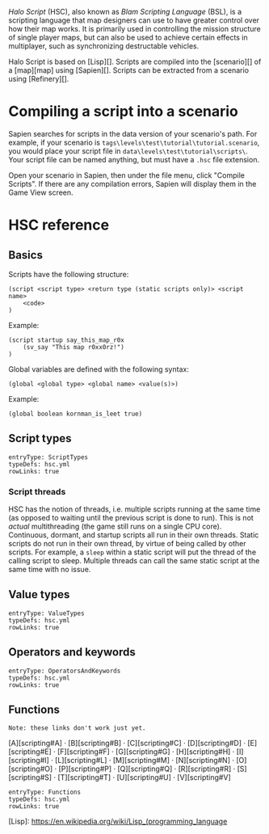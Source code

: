 *Halo Script* (HSC), also known as *Blam Scripting Language* (BSL), is a
scripting language that map designers can use to have greater control over how
their map works. It is primarily used in controlling the mission structure of
single player maps, but can also be used to achieve certain effects in
multiplayer, such as synchronizing destructable vehicles.

Halo Script is based on
[Lisp][].
Scripts are compiled into the [scenario][] of a [map][map] using [Sapien][].
Scripts can be extracted from a scenario using [Refinery][].


# Compiling a script into a scenario
Sapien searches for scripts in the data version of your scenario's path. For
example, if your scenario is `tags\levels\test\tutorial\tutorial.scenario`, you
would place your script file in `data\levels\test\tutorial\scripts\`.
Your script file can be named anything, but must have a `.hsc` file extension.

Open your scenario in Sapien, then under the file menu, click "Compile Scripts".
If there are any compilation errors, Sapien will display them in the Game View
screen.


# HSC reference
## Basics
Scripts have the following structure:
```hsc
(script <script type> <return type (static scripts only)> <script name>
	<code>
)
```

Example:
```hsc
(script startup say_this_map_r0x
	(sv_say "This map r0xx0rz!")
)
```

Global variables are defined with the following syntax:
```hsc
(global <global type> <global name> <value(s)>)
```

Example:
```hsc
(global boolean kornman_is_leet true)
```

## Script types
```.table
entryType: ScriptTypes
typeDefs: hsc.yml
rowLinks: true
```

### Script threads

HSC has the notion of threads, i.e. multiple scripts running at the same time
(as opposed to waiting until the previous script is done to run). This is not
*actual* multithreading (the game still runs on a single CPU core). Continuous,
dormant, and startup scripts all run in their own threads. Static scripts do not
run in their own thread, by virtue of being called by other scripts. For
example, a `sleep` within a static script will put the thread of the calling
script to sleep. Multiple threads can call the same static script at the same
time with no issue.


## Value types
```.table
entryType: ValueTypes
typeDefs: hsc.yml
rowLinks: true
```


## Operators and keywords
```.table
entryType: OperatorsAndKeywords
typeDefs: hsc.yml
rowLinks: true
```


## Functions
```.alert
Note: these links don't work just yet.
```

[A][scripting#A] ·
[B][scripting#B] ·
[C][scripting#C] ·
[D][scripting#D] ·
[E][scripting#E] ·
[F][scripting#F] ·
[G][scripting#G] ·
[H][scripting#H] ·
[I][scripting#I] ·
[L][scripting#L] ·
[M][scripting#M] ·
[N][scripting#N] ·
[O][scripting#O] ·
[P][scripting#P] ·
[Q][scripting#Q] ·
[R][scripting#R] ·
[S][scripting#S] ·
[T][scripting#T] ·
[U][scripting#U] ·
[V][scripting#V]

```.table
entryType: Functions
typeDefs: hsc.yml
rowLinks: true
```

[Lisp]: https://en.wikipedia.org/wiki/Lisp_(programming_language
